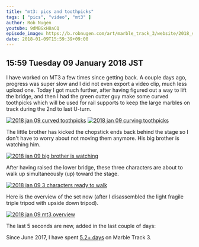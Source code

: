 ```yaml
---
title: "mt3: pics and toothpicks"
tags: [ "pics", "video", "mt3" ]
author: Rob Nugen
youtube: 9dMBGxH8aCQ
episode_image: https://b.robnugen.com/art/marble_track_3/website/2018_sep_02_mt3_placeholder.png
date: 2018-01-09T15:59:39+09:00
---
```


## 15:59 Tuesday 09 January 2018 JST

I have worked on MT3 a few times since getting back.  A couple days
ago, progress was super slow and I did not even export a video clip,
much less upload one.  Today I got much further, after having figured
out a way to lift the bridge, and then I had the green cutter guy make
some curved toothpicks which will be used for rail supports to keep
the large marbles on track during the 2nd to last U-turn.

[![2018 jan 09 curved toothpicks](//b.robnugen.com/art/marble_track_3/construction/2018/thumbs/2018_jan_09_curved_toothpicks.jpg)](//b.robnugen.com/art/marble_track_3/construction/2018/2018_jan_09_curved_toothpicks.jpg)
[![2018 jan 09 curving toothpicks](//b.robnugen.com/art/marble_track_3/construction/2018/thumbs/2018_jan_09_curving_toothpicks.jpg)](//b.robnugen.com/art/marble_track_3/construction/2018/2018_jan_09_curving_toothpicks.jpg)

The little brother has kicked the chopstick ends back behind the stage
so I don't have to worry about not moving them anymore.  His big
brother is watching him.

[![2018 jan 09 big brother is watching](//b.robnugen.com/art/marble_track_3/construction/2018/thumbs/2018_jan_09_big_brother_is_watching.jpg)](//b.robnugen.com/art/marble_track_3/construction/2018/2018_jan_09_big_brother_is_watching.jpg)

After having raised the lower bridge, these three characters are about
to walk up simultaneously (up) toward the stage.

[![2018 jan 09 3 characters ready to walk](//b.robnugen.com/art/marble_track_3/construction/2018/thumbs/2018_jan_09_3_characters_ready_to_walk.jpg)](//b.robnugen.com/art/marble_track_3/construction/2018/2018_jan_09_3_characters_ready_to_walk.jpg)

Here is the overview of the set now (after I disassembled the light
fragile triple tripod with upside down tripod).

[![2018 jan 09 mt3 overview](//b.robnugen.com/art/marble_track_3/construction/2018/thumbs/2018_jan_09_mt3_overview.jpg)](//b.robnugen.com/art/marble_track_3/construction/2018/2018_jan_09_mt3_overview.jpg)

The last 5 seconds are new, added in the last couple of days:

Since June 2017, I have spent
[5.2+ days](
http://grun1.com/utils/timeCalc.html?t1=4:14:42&c1=June%202017%204:14:42&t2=10:16:10&c2=July%202017%2010:16:10&t3=26:12:06&c3=Aug%202017%2026:12:06&t4=29:46:54&c4=Sep%202017%2029:46:54&t5=14:55:11&c5=Oct%202017%2014:55:11&t6=29:39:56&c6=Nov%202017%2029:39:56&t7=6:02:28&c7=Dec%202017%206:02:28&t8=1:36:11&c8=2%20Jan%202018&t9=1:21:57&c9=4%20Jan%202018&t10=36:20&c10=7%20Jan%202018&t11=2:00:16&c11=8%20Jan%202018&mode=0&fs3=1&ft2=1&f3t1=1&f4t0=1&d=:&o10=1&fps=
) on Marble Track 3.

